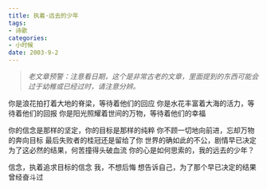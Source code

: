 ```yaml
---
title: 执着·远去的少年
tags:
- 诗歌
categories:
- 小时候
date: 2003-9-2
---
```


> *老文章预警：注意看日期，这个是非常古老的文章，里面提到的东西可能会过于幼稚或已经过时，请注意分辨。*

你是浪花拍打着大地的脊梁，等待着他们的回应
 你是水花丰富着大海的活力，等待着他们的回报
 你是阳光照耀着世间的万物，等待着他们的幸福

你的信念是那样的坚定，你的目标是那样的纯粹
 你不顾一切地向前进，忘却万物的奔向目标
 最后失败者的桂冠还是留给了你
 世界的确如此的不公，剧情早已决定
 为了这必然的结果，何苦撞得头破血流
 你的心是如何思索的，我的远去的少年？

信念，执着追求目标的信念
 我，不想后悔
 想告诉自己，为了那个早已决定的结果曾经奋斗过



